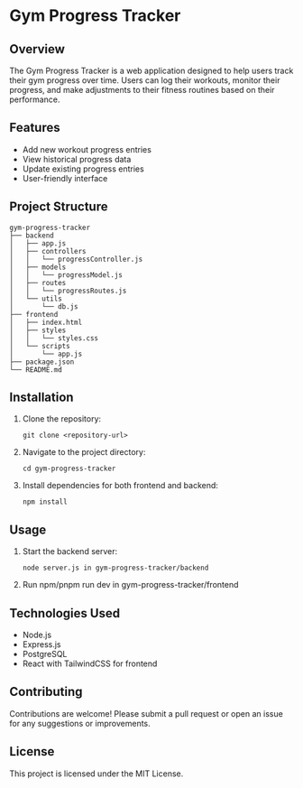 # Gym Progress Tracker

## Overview
The Gym Progress Tracker is a web application designed to help users track their gym progress over time. Users can log their workouts, monitor their progress, and make adjustments to their fitness routines based on their performance.

## Features
- Add new workout progress entries
- View historical progress data
- Update existing progress entries
- User-friendly interface

## Project Structure
```
gym-progress-tracker
├── backend
│   ├── app.js
│   ├── controllers
│   │   └── progressController.js
│   ├── models
│   │   └── progressModel.js
│   ├── routes
│   │   └── progressRoutes.js
│   └── utils
│       └── db.js
├── frontend
│   ├── index.html
│   ├── styles
│   │   └── styles.css
│   └── scripts
│       └── app.js
├── package.json
└── README.md
```

## Installation
1. Clone the repository:
   ```
   git clone <repository-url>
   ```
2. Navigate to the project directory:
   ```
   cd gym-progress-tracker
   ```
3. Install dependencies for both frontend and backend:
   ```
   npm install
   ```

## Usage
1. Start the backend server:
   ```
   node server.js in gym-progress-tracker/backend
   ```
2. Run npm/pnpm run dev in gym-progress-tracker/frontend

## Technologies Used
- Node.js
- Express.js
- PostgreSQL
- React with TailwindCSS for frontend

## Contributing
Contributions are welcome! Please submit a pull request or open an issue for any suggestions or improvements.

## License
This project is licensed under the MIT License.
